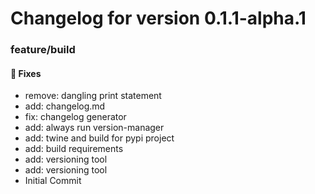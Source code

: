 # Changelog for version 0.1.1-alpha.1

### feature/build
#### 🐛 Fixes
- remove: dangling print statement
- add: changelog.md
- fix: changelog generator
- add: always run version-manager
- add: twine and build for pypi project
- add: build requirements
- add: versioning tool
- add: versioning tool
- Initial Commit
